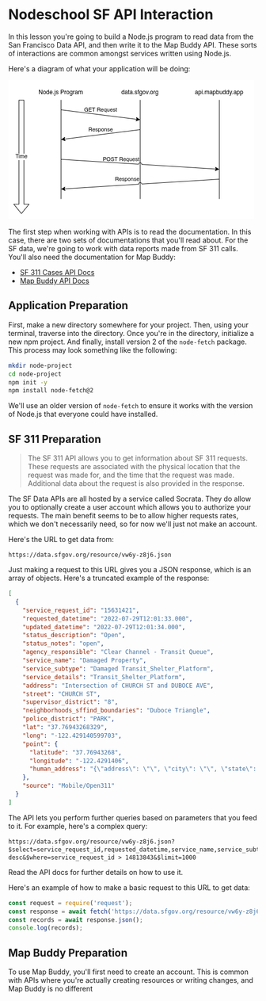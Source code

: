 # Nodeschool SF API Interaction

In this lesson you're going to build a Node.js program to read data from the San Francisco Data API, and then write it to the Map Buddy API. These sorts of interactions are common amongst services written using Node.js.

Here's a diagram of what your application will be doing:

![Swimlane Diagram](./swimlane.png)

The first step when working with APIs is to read the documentation. In this case, there are two sets of documentations that you'll read about. For the SF data, we're going to work with data reports made from SF 311 calls. You'll also need the documentation for Map Buddy:

- [SF 311 Cases API Docs](https://dev.socrata.com/foundry/data.sfgov.org/vw6y-z8j6)
- [Map Buddy API Docs](https://docs.mapbuddy.app/)

## Application Preparation

First, make a new directory somewhere for your project. Then, using your terminal, traverse into the directory. Once you're in the directory, initialize a new npm project. And finally, install version 2 of the `node-fetch` package. This process may look something like the following:

```sh
mkdir node-project
cd node-project
npm init -y
npm install node-fetch@2
```

We'll use an older version of `node-fetch` to ensure it works with the version of Node.js that everyone could have installed.

## SF 311 Preparation

> The SF 311 API allows you to get information about SF 311 requests. These requests are associated with the physical location that the request was made for, and the time that the request was made. Additional data about the request is also provided in the response.

The SF Data APIs are all hosted by a service called Socrata. They do allow you to optionally create a user account which allows you to authorize your requests. The main benefit seems to be to allow higher requests rates, which we don't necessarily need, so for now we'll just not make an account.

Here's the URL to get data from:

```
https://data.sfgov.org/resource/vw6y-z8j6.json
```

Just making a request to this URL gives you a JSON response, which is an array of objects. Here's a truncated example of the response:

```json
[
  {
    "service_request_id": "15631421",
    "requested_datetime": "2022-07-29T12:01:33.000",
    "updated_datetime": "2022-07-29T12:01:34.000",
    "status_description": "Open",
    "status_notes": "open",
    "agency_responsible": "Clear Channel - Transit Queue",
    "service_name": "Damaged Property",
    "service_subtype": "Damaged Transit_Shelter_Platform",
    "service_details": "Transit_Shelter_Platform",
    "address": "Intersection of CHURCH ST and DUBOCE AVE",
    "street": "CHURCH ST",
    "supervisor_district": "8",
    "neighborhoods_sffind_boundaries": "Duboce Triangle",
    "police_district": "PARK",
    "lat": "37.76943268329",
    "long": "-122.429140599703",
    "point": {
      "latitude": "37.76943268",
      "longitude": "-122.4291406",
      "human_address": "{\"address\": \"\", \"city\": \"\", \"state\": \"\", \"zip\": \"\"}"
    },
    "source": "Mobile/Open311"
  }
]
```

The API lets you perform further queries based on parameters that you feed to it. For example, here's a complex query:

```
https://data.sfgov.org/resource/vw6y-z8j6.json?$select=service_request_id,requested_datetime,service_name,service_subtype,service_details,address,lat,long&$order=service_request_id desc&$where=service_request_id > 14813843&$limit=1000
```

Read the API docs for further details on how to use it.

Here's an example of how to make a basic request to this URL to get data:

```javascript
const request = require('request');
const response = await fetch('https://data.sfgov.org/resource/vw6y-z8j6.json');
const records = await response.json();
console.log(records);
```

## Map Buddy Preparation

To use Map Buddy, you'll first need to create an account. This is common with APIs where you're actually creating resources or writing changes, and Map Buddy is no different
